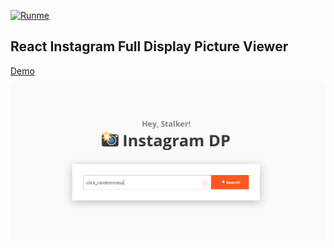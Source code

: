 [![Runme](https://runme.io/static/button.svg)](https://runme.io/run?app_id=d0246188-1ec3-4970-81e2-f996e7192394)

## React Instagram Full Display Picture Viewer

[Demo](https://jawwadzafar.github.io/react-instagram-dp/)


![main screen](https://raw.githubusercontent.com/iamaamir/react-instagram-dp/useHooks/demo/main_screen.png) 
